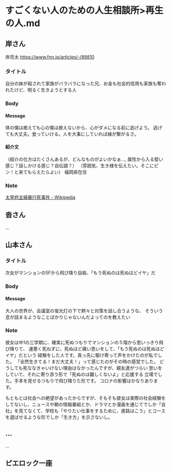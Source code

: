 # すごくない人のための人生相談所>再生の人.md
## 岸さん
岸亮太
https://www.fnn.jp/articles/-/89810
### タイトル
自分の妹が殺されて家族がバラバラになった兄、お金も社会的信用も家族も奪われたけど、明るく生きようとする人

### Body
#### Message
体の傷は癒えても心の傷は癒えないから、心がダメになる前に逃げよう。
逃げても大丈夫。食っていける。人を大事にしていれば縁が繋がるさ。
#### 紹介文
（紹介の仕方はたくさんあるが、どんなものがよいかなぁ..., 属性から入る堅い感じ？話しかける感じ？自伝調？）
（雰囲気、生き様を伝えたい。そこにピン！と来てもらえたらよい）
福岡県在住


### Note
[太宰府主婦暴行死事件 - Wikipedia](https://ja.wikipedia.org/wiki/%E5%A4%AA%E5%AE%B0%E5%BA%9C%E4%B8%BB%E5%A9%A6%E6%9A%B4%E8%A1%8C%E6%AD%BB%E4%BA%8B%E4%BB%B6)

## 沓さん
...

## 山本さん
### タイトル
次女がマンションの5Fから飛び降り自殺、「もう死ぬのは死ぬほどイヤ」だ

### Body
#### Message
大人の世界が、会議室の蛍光灯の下で黙々と対策を話し合うような、
そういう息が詰まるようなことばかりじゃないんだよってのを教えたい

### Note
彼女は中1の三学期に、確実に死ぬつもりでマンションの５階から思いっきり飛び降りて、
運悪く死ねずに、死ぬほど痛い思いをして、「もう死ぬのは死ぬほどイヤ」だという
経験をした人です。真っ先に駆け寄って声をかけたのが私でした。
「全然生きてる！まだ大丈夫！」って感じたのがその時の感覚でした。
どうしても死ななきゃいけない理由はなかったんですが、親友達がつらい
思いをしていて、それに寄り添う形で「死ぬのは難しくないよ」と応援する
立場でした。手本を見せるつもりで飛び降りた形です。
コロナの影響はかなりあります。

もともとは社会への絶望があったからですが、そもそも彼女は実際の社会経験をしてないし、ニュースや朝の情報番組とか、ドラマとか漫画を通じてでしか「会社」を見てなくて、学校も「やりたい仕事をするために、進路はこう」とコースを選ばせるような形でしか「生き方」を示さないし。

## ...
...

## ピエロック一座